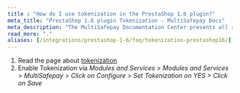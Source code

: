 ```yaml
---
title : "How do I use tokenization in the PrestaShop 1.6 plugin?"
meta_title: "PrestaShop 1.6 plugin Tokenization - MultiSafepay Docs"
meta_description: "The MultiSafepay Documentation Center presents all relevant information about our Plugins and API. You can also find support pages for payment methods, tools and general questions as well as the contact details of our Support and Integration Teams."
read_more: "."
aliases: [/integrations/prestashop-1-6/faq/tokenization-prestashop16/]
---
```


1. Read the page about [tokenization](/tools/tokenization/tokenization-api-level)
2. Enable Tokenization via _Modules and Services > Modules and Services > MultiSafepay > Click on Configure > Set Tokenization on YES > Click on Save_
